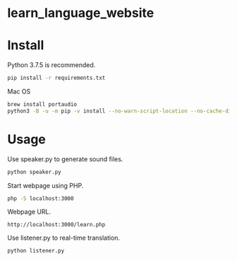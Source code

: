 # learn_language_website

# Install
Python 3.7.5 is recommended.
```bash
pip install -r requirements.txt
```
Mac OS
```bash
brew install portaudio
python3 -B -u -m pip -v install --no-warn-script-location --no-cache-dir --global-option=build_ext --global-option="-I$(brew --prefix portaudio)/include" --global-option="-L$(brew --prefix portaudio)/lib" pyaudio
```

# Usage
Use speaker.py to generate sound files.
```bash
python speaker.py
```
Start webpage using PHP.
```bash
php -S localhost:3000
```
Webpage URL.
```
http://localhost:3000/learn.php
```
Use listener.py to real-time translation.
```bash
python listener.py
```